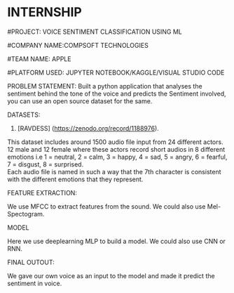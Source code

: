 # INTERNSHIP

#PROJECT: VOICE SENTIMENT CLASSIFICATION USING ML

#COMPANY NAME:COMPSOFT TECHNOLOGIES

#TEAM NAME: APPLE

#PLATFORM USED: JUPYTER NOTEBOOK/KAGGLE/VISUAL STUDIO CODE

PROBLEM STATEMENT: Built a python application that analyses the sentiment behind the tone of the voice and predicts the
Sentiment involved, you can use an open source dataset for the same.

DATASETS:

1. [RAVDESS] (https://zenodo.org/record/1188976).

This dataset includes around 1500 audio file input from 24 different actors. 12 male and 12 female where these actors record short audios in 8 different emotions i.e 1 = neutral, 2 = calm, 3 = happy, 4 = sad, 5 = angry, 6 = fearful, 7 = disgust, 8 = surprised.<br>
Each audio file is named in such a way that the 7th character is consistent with the different emotions that they represent.

FEATURE EXTRACTION:

We use MFCC to extract features from the sound. We could also use Mel-Spectogram.

MODEL

Here we use deeplearning MLP to build a model. We could also use CNN or RNN.

FINAL OUTOUT:

We gave our own voice as an input to the model and made it predict the sentiment in voice. 
